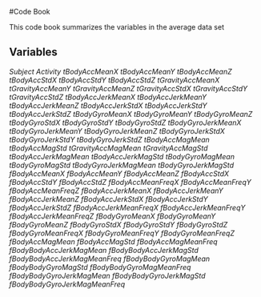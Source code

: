 #Code Book

This code book summarizes the variables in the average data set

## Variables
*Subject*
*Activity*
*tBodyAccMeanX*
*tBodyAccMeanY*
*tBodyAccMeanZ*
*tBodyAccStdX*
*tBodyAccStdY*
*tBodyAccStdZ*
*tGravityAccMeanX*
*tGravityAccMeanY*
*tGravityAccMeanZ*
*tGravityAccStdX*
*tGravityAccStdY*
*tGravityAccStdZ*
*tBodyAccJerkMeanX*
*tBodyAccJerkMeanY*
*tBodyAccJerkMeanZ*
*tBodyAccJerkStdX*
*tBodyAccJerkStdY*
*tBodyAccJerkStdZ*
*tBodyGyroMeanX*
*tBodyGyroMeanY*
*tBodyGyroMeanZ*
*tBodyGyroStdX*
*tBodyGyroStdY*
*tBodyGyroStdZ*
*tBodyGyroJerkMeanX*
*tBodyGyroJerkMeanY*
*tBodyGyroJerkMeanZ*
*tBodyGyroJerkStdX*
*tBodyGyroJerkStdY*
*tBodyGyroJerkStdZ*
*tBodyAccMagMean*
*tBodyAccMagStd*
*tGravityAccMagMean*
*tGravityAccMagStd*
*tBodyAccJerkMagMean*
*tBodyAccJerkMagStd*
*tBodyGyroMagMean*
*tBodyGyroMagStd*
*tBodyGyroJerkMagMean*
*tBodyGyroJerkMagStd*
*fBodyAccMeanX*
*fBodyAccMeanY*
*fBodyAccMeanZ*
*fBodyAccStdX*
*fBodyAccStdY*
*fBodyAccStdZ*
*fBodyAccMeanFreqX*
*fBodyAccMeanFreqY*
*fBodyAccMeanFreqZ*
*fBodyAccJerkMeanX*
*fBodyAccJerkMeanY*
*fBodyAccJerkMeanZ*
*fBodyAccJerkStdX*
*fBodyAccJerkStdY*
*fBodyAccJerkStdZ*
*fBodyAccJerkMeanFreqX*
*fBodyAccJerkMeanFreqY*
*fBodyAccJerkMeanFreqZ*
*fBodyGyroMeanX*
*fBodyGyroMeanY*
*fBodyGyroMeanZ*
*fBodyGyroStdX*
*fBodyGyroStdY*
*fBodyGyroStdZ*
*fBodyGyroMeanFreqX*
*fBodyGyroMeanFreqY*
*fBodyGyroMeanFreqZ*
*fBodyAccMagMean*
*fBodyAccMagStd*
*fBodyAccMagMeanFreq*
*fBodyBodyAccJerkMagMean*
*fBodyBodyAccJerkMagStd*
*fBodyBodyAccJerkMagMeanFreq*
*fBodyBodyGyroMagMean*
*fBodyBodyGyroMagStd*
*fBodyBodyGyroMagMeanFreq*
*fBodyBodyGyroJerkMagMean*
*fBodyBodyGyroJerkMagStd*
*fBodyBodyGyroJerkMagMeanFreq*